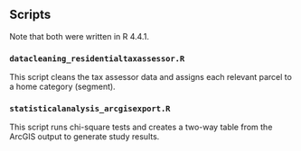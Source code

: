 ## Scripts
Note that both were written in R 4.4.1.

### `datacleaning_residentialtaxassessor.R` 
This script cleans the tax assessor data and assigns each relevant parcel to a home category (segment).

### `statisticalanalysis_arcgisexport.R` 
This script runs chi-square tests and creates a two-way table from the ArcGIS output to generate study results.
